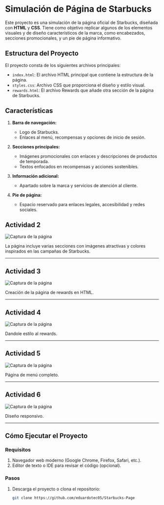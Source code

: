 # Simulación de Página de Starbucks

Este proyecto es una simulación de la página oficial de Starbucks, diseñada con **HTML** y **CSS**. Tiene como objetivo replicar algunos de los elementos visuales y de diseño característicos de la marca, como encabezados, secciones promocionales, y un pie de página informativo.

## Estructura del Proyecto

El proyecto consta de los siguientes archivos principales:

- `index.html`: El archivo HTML principal que contiene la estructura de la página.
- `styles.css`: Archivo CSS que proporciona el diseño y estilo visual.
- `rewards.html`: El archivo Rewards que añade otra sección de la página de Starbucks.

## Características

1. **Barra de navegación:**
   - Logo de Starbucks.
   - Enlaces al menú, recompensas y opciones de inicio de sesión.
   
2. **Secciones principales:**
   - Imágenes promocionales con enlaces y descripciones de productos de temporada.
   - Textos enfocados en recompensas y acciones sostenibles.
   
3. **Información adicional:**
   - Apartado sobre la marca y servicios de atención al cliente.
   
4. **Pie de página:**
   - Espacio reservado para enlaces legales, accesibilidad y redes sociales.

## Actividad 2
![Captura de la página](https://i.postimg.cc/P5GjNnmK/Captura-de-pantalla-2024-11-28-005308.png)

La página incluye varias secciones con imágenes atractivas y colores inspirados en las campañas de Starbucks. 

---
## Actividad 3
![Captura de la página](https://i.postimg.cc/XvB1XcTF/image.png)

Creación de la página de rewards en HTML. 

---
## Actividad 4
![Captura de la página](https://i.postimg.cc/BQNVzvT8/image.png)

Dandole estilo al rewards.

---
## Actividad 5
![Captura de la página](https://i.postimg.cc/qv8L5yyy/image.png)

Página de menú completo.

---
## Actividad 6
![Captura de la página](https://i.postimg.cc/W1XnVjY1/image.png)

Diseño responsivo.

---
## Cómo Ejecutar el Proyecto

### Requisitos

1. Navegador web moderno (Google Chrome, Firefox, Safari, etc.).
2. Editor de texto o IDE para revisar el código (opcional).

### Pasos

1. Descarga el proyecto o clona el repositorio:
   ```bash
   git clone https://github.com/eduardotec05/Starbucks-Page
